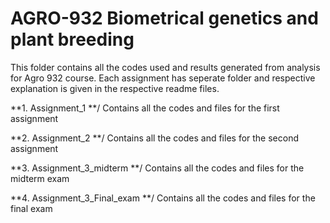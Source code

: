 # AGRO-932 Biometrical genetics and plant breeding

This folder contains all the codes used and results generated from analysis for Agro 932 course. Each assignment has seperate folder and respective explanation is given in
the respective readme files.

**1. Assignment_1 **/
Contains all the codes and files for the first assignment

**2. Assignment_2 **/
Contains all the codes and files for the second assignment

**3. Assignment_3_midterm **/
Contains all the codes and files for the midterm exam

**4. Assignment_3_Final_exam **/
Contains all the codes and files for the final exam



